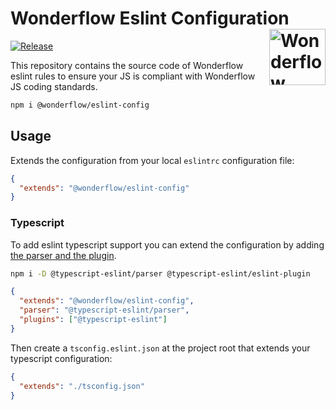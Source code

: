 # Wonderflow Eslint Configuration [<img src="https://svgshare.com/i/Ygj.svg" alt="Wonderflow Logo" width="90" height="90" align="right">](https://design.wonderflow.ai)

[![Release](https://github.com/wonderflow-bv/eslint-config-wonderflow/actions/workflows/release.yml/badge.svg?branch=main)](https://github.com/wonderflow-bv/eslint-config-wonderflow/actions/workflows/release.yml)

This repository contains the source code of Wonderflow eslint rules to ensure your JS is compliant with Wonderflow JS coding standards.

```sh
npm i @wonderflow/eslint-config
```

## Usage

Extends the configuration from your local `eslintrc` configuration file:

```json
{
  "extends": "@wonderflow/eslint-config"
}
```

### Typescript

To add eslint typescript support you can extend the configuration by adding [the parser and the plugin](https://www.npmjs.com/package/@typescript-eslint/eslint-plugin).

```sh
npm i -D @typescript-eslint/parser @typescript-eslint/eslint-plugin
```

```json
{
  "extends": "@wonderflow/eslint-config",
  "parser": "@typescript-eslint/parser",
  "plugins": ["@typescript-eslint"]
}
```

Then create a `tsconfig.eslint.json` at the project root that extends your typescript configuration:

```json
{
  "extends": "./tsconfig.json"
}
```

